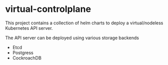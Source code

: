 # virtual-controlplane

This project contains a collection of helm charts to deploy a virtual/nodeless Kubernetes API server.

The API server can be deployed using various storage backends

* Etcd
* Postgress
* CockroachDB

